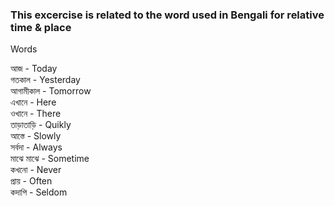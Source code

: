### This excercise is related to the word used in Bengali for relative time & place

Words

আজ - Today  
গতকাল - Yesterday  
আগামীকাল - Tomorrow  
এখানে - Here   
ওখানে - There   
তাড়াতাড়ি - Quikly  
আস্তে - Slowly   
সর্বদা - Always  
মাঝে মাঝে - Sometime    
কখনো - Never  
প্রায় - Often  
কদাপি - Seldom
